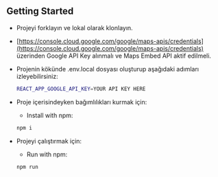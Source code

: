 ## Getting Started
 - Projeyi forklayın ve lokal olarak klonlayın.
 - [https://console.cloud.google.com/google/maps-apis/credentials](https://console.cloud.google.com/google/maps-apis/credentials) üzerinden Google API Key alınmalı ve Maps Embed API aktif edilmeli. 
 - Projenin kökünde .env.local dosyası oluşturup aşağıdaki adımları izleyebilirsiniz:

    ```sh
    REACT_APP_GOOGLE_API_KEY=YOUR API KEY HERE
    ```
 - Proje içerisindeyken bağımlılıkları kurmak için:
     - Install with npm:
     ```sh
     npm i
     ```
- Projeyi çalıştırmak için:
  - Run with npm:
  ```sh
  npm run
  ```